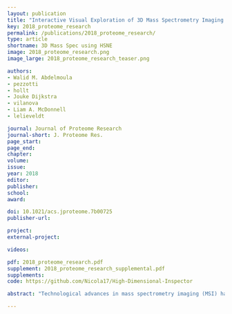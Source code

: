 ```yaml
---
layout: publication
title: "Interactive Visual Exploration of 3D Mass Spectrometry Imaging Data Using Hierarchical Stochastic Neighbor Embedding Reveals Spatiomolecular Structures at Full Data Resolution"
key: 2018_proteome_research
permalink: /publications/2018_proteome_research/
type: article
shortname: 3D Mass Spec using HSNE
image: 2018_proteome_research.png
image_large: 2018_proteome_research_teaser.png

authors:
- Walid M. Abdelmoula
- pezzotti
- hollt
- Jouke Dijkstra
- vilanova
- Liam A. McDonnell
- lelieveldt

journal: Journal of Proteome Research
journal-short: J. Proteome Res.
page_start:
page_end:
chapter:
volume:
issue:
year: 2018
editor:
publisher:
school:
award:

doi: 10.1021/acs.jproteome.7b00725
publisher-url:

project:
external-project:

videos:

pdf: 2018_proteome_research.pdf
supplement: 2018_proteome_research_supplemental.pdf
supplements:
code: https://github.com/Nicola17/High-Dimensional-Inspector

abstract: "Technological advances in mass spectrometry imaging (MSI) have contributed to growing interest in 3D MSI. However, the large size of 3D MSI data sets has made their efficient analysis and visualization and the identification of informative molecular patterns computationally challenging. Hierarchical stochastic neighbor embedding (HSNE), a nonlinear dimensionality reduction technique that aims at finding hierarchical and multiscale representations of large data sets, is a recent development that enables the analysis of millions of data points, with manageable time and memory complexities. We demonstrate that HSNE can be used to analyze large 3D MSI data sets at full mass spectral and spatial resolution. To benchmark the technique as well as demonstrate its broad applicability, we have analyzed a number of publicly available 3D MSI data sets, recorded from various biological systems and spanning different mass-spectrometry ionization techniques. We demonstrate that HSNE is able to rapidly identify regions of interest within these large high-dimensionality data sets as well as aid the identification of molecular ions that characterize these regions of interest; furthermore, through clearly separating measurement artifacts, the HSNE analysis exhibits a degree of robustness to measurement batch effects, spatially correlated noise, and mass spectral misalignment."

---
```

